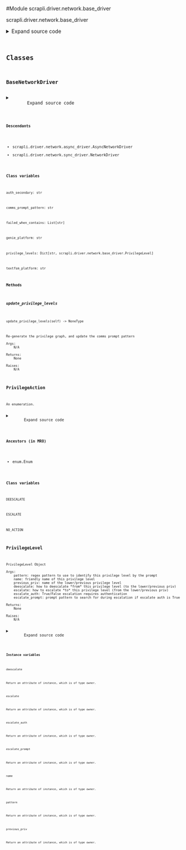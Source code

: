 <link rel="preload stylesheet" as="style" href="https://cdnjs.cloudflare.com/ajax/libs/10up-sanitize.css/11.0.1/sanitize.min.css" integrity="sha256-PK9q560IAAa6WVRRh76LtCaI8pjTJ2z11v0miyNNjrs=" crossorigin>
<link rel="preload stylesheet" as="style" href="https://cdnjs.cloudflare.com/ajax/libs/10up-sanitize.css/11.0.1/typography.min.css" integrity="sha256-7l/o7C8jubJiy74VsKTidCy1yBkRtiUGbVkYBylBqUg=" crossorigin>
<link rel="stylesheet preload" as="style" href="https://cdnjs.cloudflare.com/ajax/libs/highlight.js/10.1.1/styles/github.min.css" crossorigin>
<script defer src="https://cdnjs.cloudflare.com/ajax/libs/highlight.js/10.1.1/highlight.min.js" integrity="sha256-Uv3H6lx7dJmRfRvH8TH6kJD1TSK1aFcwgx+mdg3epi8=" crossorigin></script>
<script>window.addEventListener('DOMContentLoaded', () => hljs.initHighlighting())</script>















#Module scrapli.driver.network.base_driver

scrapli.driver.network.base_driver

<details class="source">
    <summary>
        <span>Expand source code</span>
    </summary>
    <pre>
        <code class="python">
"""scrapli.driver.network.base_driver"""
import re
from collections import defaultdict
from datetime import datetime
from enum import Enum
from functools import lru_cache
from typing import DefaultDict, Dict, List, Optional, Set, Tuple, Union

from scrapli.exceptions import ScrapliPrivilegeError, ScrapliTypeError
from scrapli.helper import user_warning
from scrapli.response import MultiResponse, Response


class PrivilegeLevel:
    __slots__ = (
        "pattern",
        "name",
        "previous_priv",
        "deescalate",
        "escalate",
        "escalate_auth",
        "escalate_prompt",
    )

    def __init__(
        self,
        pattern: str,
        name: str,
        previous_priv: str,
        deescalate: str,
        escalate: str,
        escalate_auth: bool,
        escalate_prompt: str,
    ):
        """
        PrivilegeLevel Object

        Args:
            pattern: regex pattern to use to identify this privilege level by the prompt
            name: friendly name of this privilege level
            previous_priv: name of the lower/previous privilege level
            deescalate: how to deescalate *from* this privilege level (to the lower/previous priv)
            escalate: how to escalate *to* this privilege level (from the lower/previous priv)
            escalate_auth: True/False escalation requires authentication
            escalate_prompt: prompt pattern to search for during escalation if escalate auth is True

        Returns:
            None

        Raises:
            N/A

        """
        self.pattern = pattern
        self.name = name
        self.previous_priv = previous_priv
        self.deescalate = deescalate
        self.escalate = escalate
        self.escalate_auth = escalate_auth
        self.escalate_prompt = escalate_prompt


DUMMY_PRIV_LEVEL = PrivilegeLevel("", "DUMMY", "", "", "", False, "")
PRIVS: Dict[str, PrivilegeLevel] = {}


class PrivilegeAction(Enum):
    NO_ACTION = "no action"
    ESCALATE = "escalate"
    DEESCALATE = "deescalate"


class BaseNetworkDriver:
    # BaseNetworkDriver Mixin vars for typing/linting purposes
    auth_secondary: str
    failed_when_contains: List[str]
    textfsm_platform: str
    genie_platform: str
    privilege_levels: Dict[str, PrivilegeLevel]
    comms_prompt_pattern: str
    _current_priv_level = DUMMY_PRIV_LEVEL
    _priv_graph: DefaultDict[str, Set[str]]

    def _generate_comms_prompt_pattern(self) -> None:
        """
        Generate the `comms_prompt_pattern` from the currently assigned privilege levels

        Args:
            N/A

        Returns:
            None

        Raises:
            N/A

        """
        self.comms_prompt_pattern = r"|".join(
            rf"({priv_level_data.pattern})" for priv_level_data in self.privilege_levels.values()
        )

    @lru_cache()
    def _determine_current_priv(self, current_prompt: str) -> List[str]:
        """
        Determine current privilege level from prompt string

        Args:
            current_prompt: string of current prompt

        Returns:
            list: list of string names of matching privilege levels

        Raises:
            ScrapliPrivilegeError: if privilege level cannot be determined

        """
        matching_priv_levels = []
        for priv_level in self.privilege_levels.values():
            search_result = re.search(
                pattern=priv_level.pattern, string=current_prompt, flags=re.M | re.I
            )
            if not search_result:
                continue
            matching_priv_levels.append(priv_level.name)
        if not matching_priv_levels:
            raise ScrapliPrivilegeError(
                f"Could not determine privilege level from provided prompt: `{current_prompt}`"
            )
        return matching_priv_levels

    def _build_priv_graph(self) -> None:
        """
        Build a graph of privilege levels

        `_priv_graph` is a "graph" of all privilege levels and how to acquire them from any given
        priv level. This is probably not very efficient but we should never have more than a
        handful of priv levels so this should never be a big issue.

        While at the moment priv levels are always... "linear" in that there is only ever one "up"
        and one "down" privilege from any given priv, we still have "forks" in the road -- for
        example, in IOSXR we can go from privilege exec to configuration or configuration exclusive.
        This method builds a graph that allows us to make intelligent decisions about how to get
        from where we are to where we want to be!

        Args:
            N/A

        Returns:
            None

        Raises:
            N/A

        """
        self._priv_graph = defaultdict(set)

        privilege_levels = self.privilege_levels.values()
        for privilege_level in privilege_levels:
            if privilege_level.previous_priv:
                self._priv_graph[privilege_level.name].add(privilege_level.previous_priv)
            else:
                self._priv_graph[privilege_level.name] = set()

        for higher_privilege_level, privilege_level_list in self._priv_graph.items():
            for privilege_level_name in privilege_level_list:
                self._priv_graph[privilege_level_name].add(higher_privilege_level)

    def _build_priv_change_map(
        self,
        starting_priv_name: str,
        destination_priv_name: str,
        priv_change_map: Optional[List[str]] = None,
    ) -> List[str]:
        """
        Generate a list of priv levels from starting priv to destination priv

        Args:
            starting_priv_name: name of starting priv
            destination_priv_name: name of destination priv
            priv_change_map: current priv_change_map; should only be passed when this function
                calls itself

        Returns:
            list: list of strings of priv names to get from starting to destination priv level

        Raises:
            N/A

        """
        if priv_change_map is None:
            priv_change_map = []

        priv_change_map = priv_change_map + [starting_priv_name]

        if starting_priv_name == destination_priv_name:
            return priv_change_map

        for privilege_name in self._priv_graph[starting_priv_name]:
            if privilege_name not in priv_change_map:
                updated_priv_change_map = self._build_priv_change_map(
                    starting_priv_name=privilege_name,
                    destination_priv_name=destination_priv_name,
                    priv_change_map=priv_change_map,
                )
                if updated_priv_change_map:
                    return updated_priv_change_map

        # shouldnt ever get to this i dont think... putting here to appease pylint and ignoring cov
        return []  # pragma: nocover

    def update_privilege_levels(self) -> None:
        """
        Re-generate the privilege graph, and update the comms prompt pattern

        Args:
            N/A

        Returns:
            None

        Raises:
            N/A

        """
        # build/update the priv graph
        self._build_priv_graph()

        # build/update the joined ocmms prompt pattern
        self._generate_comms_prompt_pattern()

        # ensure the channel has the updated prompt pattern so it knows how to match any newly
        # updated priv levels (such as registered configuration sessions)
        self.channel.comms_prompt_pattern = (  # type: ignore  # pylint: disable=E1101
            self.comms_prompt_pattern
        )

        # finally, clear the lru caches as patterns may have been updated
        self._determine_current_priv.cache_clear()

    def _validate_privilege_level_name(self, privilege_level_name: str) -> None:
        """
        Get privilege level name if provided privilege is valid

        Args:
            privilege_level_name: string name of desired privilege level

        Returns:
            None

        Raises:
            ScrapliPrivilegeError: if attempting to acquire an unknown priv

        """
        desired_privilege_level = self.privilege_levels.get(privilege_level_name)
        if desired_privilege_level is None:
            raise ScrapliPrivilegeError(
                f"Requested privilege level `{privilege_level_name}` not a valid privilege level of"
                f" `{self.__class__.__name__}`"
            )

    def _pre_escalate(self, escalate_priv: PrivilegeLevel) -> None:
        """
        Handle pre "_escalate" tasks for consistency between sync/async versions

        Args:
            escalate_priv: privilege level to escalate to

        Returns:
            None

        Raises:
            N/A

        """
        if escalate_priv.escalate_auth is True and not self.auth_secondary:
            title = "Authentication Warning!"
            message = (
                "scrapli will try to escalate privilege without entering a password but may "
                "fail.\nSet an `auth_secondary` password if your device requires a password to "
                "increase privilege, otherwise ignore this message."
            )
            user_warning(title=title, message=message)

    def _process_acquire_priv(
        self,
        destination_priv: str,
        current_prompt: str,
    ) -> Tuple[PrivilegeAction, PrivilegeLevel]:
        """
        Handle non channel "acquire_priv" tasks for consistency between sync/async versions

        Args:
            destination_priv: string name of desired privilege level
            current_prompt: string of the current prompt

        Returns:
            Tuple[PrivilegeAction, PrivilegeLevel]: enum set to appropriate value for no action,
                escalate or deescalate and privilege level object to pass to either escalate or
                deescalate method

        Raises:
            N/A

        """
        # decide if we are already at the desired priv, then we don't need to do any thing!
        current_priv_patterns = self._determine_current_priv(current_prompt=current_prompt)

        # if multiple patterns match pick the zeroith... hopefully this never happens though... :)
        current_priv = self.privilege_levels[current_priv_patterns[0]]

        if destination_priv in current_priv_patterns:
            self._current_priv_level = self.privilege_levels[destination_priv]
            return PrivilegeAction.NO_ACTION, current_priv

        map_to_destination_priv = self._build_priv_change_map(
            starting_priv_name=current_priv.name, destination_priv_name=destination_priv
        )

        if self.privilege_levels[map_to_destination_priv[1]].previous_priv != current_priv.name:
            return PrivilegeAction.DEESCALATE, current_priv

        return PrivilegeAction.ESCALATE, self.privilege_levels[map_to_destination_priv[1]]

    def _update_response(self, response: Response) -> None:
        """
        Update response with network driver specific data

        This happens here as the underlying channel provides a response object but is unaware of any
        of the network/platform specific attributes that may need to get updated

        Args:
            response: response to update

        Returns:
            None

        Raises:
            N/A

        """
        response.textfsm_platform = self.textfsm_platform
        response.genie_platform = self.genie_platform

    @staticmethod
    def _pre_send_config(config: str) -> List[str]:
        """
        Handle pre "send_config" tasks for consistency between sync/async versions

        Args:
            config: string configuration to send to the device, supports sending multi-line strings

        Returns:
            list: list of config lines from provided "config" input

        Raises:
            ScrapliTypeError: if anything but a string is provided for `file`

        """
        if not isinstance(config, str):
            raise ScrapliTypeError(
                f"`send_config` expects a single string, got {type(config)}, "
                "to send a list of configs use the `send_configs` method instead."
            )

        # in order to handle multi-line strings, we split lines
        split_config = config.splitlines()

        return split_config

    def _post_send_config(
        self,
        config: str,
        multi_response: MultiResponse,
    ) -> Response:
        """
        Handle post "send_config" tasks for consistency between sync/async versions

        Args:
            config: string configuration to send to the device, supports sending multi-line strings
            multi_response: multi_response object send_config got from calling self.send_configs;
                we need this to parse out the multi_response back into a single Response object

        Returns:
            Response: Unified response object

        Raises:
            N/A

        """
        # capture failed_when_contains and host from zeroith multi_response element (there should
        #  always be at least a zeroith element here!); getting host just lets us keep the mixin
        #  class a little cleaner without having to deal with sync vs async transport classes from
        #  a typing perspective
        failed_when_contains = multi_response[0].failed_when_contains
        host = multi_response[0].host

        # create a new unified response object
        response = Response(
            host=host,
            channel_input=config,
            failed_when_contains=failed_when_contains,
        )
        response.start_time = multi_response[0].start_time
        response.finish_time = datetime.now()
        response.elapsed_time = (response.finish_time - response.start_time).total_seconds()

        # join all the results together into a single final result
        response.result = "\n".join(response.result for response in multi_response)
        response.failed = False

        if any(response.failed for response in multi_response):
            response.failed = True
        self._update_response(response=response)

        return response

    def _pre_send_configs(
        self,
        configs: List[str],
        failed_when_contains: Optional[Union[str, List[str]]] = None,
        privilege_level: str = "",
    ) -> Tuple[str, Union[str, List[str]]]:
        """
        Handle pre "send_configs" tasks for consistency between sync/async versions

        Args:
            configs: list of strings to send to device in config mode
            failed_when_contains: string or list of strings indicating failure if found in response
            privilege_level: name of configuration privilege level/type to acquire; this is platform
                dependent, so check the device driver for specifics. Examples of privilege_name
                would be "configuration_exclusive" for IOSXRDriver, or "configuration_private" for
                JunosDriver. You can also pass in a name of a configuration session such as
                "my-config-session" if you have registered a session using the
                "register_config_session" method of the EOSDriver or NXOSDriver.

        Returns:
            Tuple[str, Union[str, List[str]]]: string of resolved privilege level name, and failed
                when contains which may be a string or list of strings

        Raises:
            ScrapliTypeError: if configs is anything but a list

        """
        if not isinstance(configs, list):
            raise ScrapliTypeError(
                f"`send_configs` expects a list of strings, got {type(configs)}, "
                "to send a single configuration line/string use the `send_config` method instead."
            )

        if failed_when_contains is None:
            final_failed_when_contains = self.failed_when_contains
        elif isinstance(failed_when_contains, str):
            final_failed_when_contains = [failed_when_contains]
        else:
            final_failed_when_contains = failed_when_contains

        if privilege_level:
            self._validate_privilege_level_name(privilege_level_name=privilege_level)
            resolved_privilege_level = privilege_level
        else:
            resolved_privilege_level = "configuration"

        return resolved_privilege_level, final_failed_when_contains

    def _post_send_configs(self, responses: MultiResponse) -> MultiResponse:
        """
        Handle post "send_configs" tasks for consistency between sync/async versions

        Args:
            responses: multi_response object to update

        Returns:
            MultiResponse: Unified response object

        Raises:
            N/A

        """
        for response in responses:
            self._update_response(response=response)

        return responses
        </code>
    </pre>
</details>



## Classes

### BaseNetworkDriver



<details class="source">
    <summary>
        <span>Expand source code</span>
    </summary>
    <pre>
        <code class="python">
class BaseNetworkDriver:
    # BaseNetworkDriver Mixin vars for typing/linting purposes
    auth_secondary: str
    failed_when_contains: List[str]
    textfsm_platform: str
    genie_platform: str
    privilege_levels: Dict[str, PrivilegeLevel]
    comms_prompt_pattern: str
    _current_priv_level = DUMMY_PRIV_LEVEL
    _priv_graph: DefaultDict[str, Set[str]]

    def _generate_comms_prompt_pattern(self) -> None:
        """
        Generate the `comms_prompt_pattern` from the currently assigned privilege levels

        Args:
            N/A

        Returns:
            None

        Raises:
            N/A

        """
        self.comms_prompt_pattern = r"|".join(
            rf"({priv_level_data.pattern})" for priv_level_data in self.privilege_levels.values()
        )

    @lru_cache()
    def _determine_current_priv(self, current_prompt: str) -> List[str]:
        """
        Determine current privilege level from prompt string

        Args:
            current_prompt: string of current prompt

        Returns:
            list: list of string names of matching privilege levels

        Raises:
            ScrapliPrivilegeError: if privilege level cannot be determined

        """
        matching_priv_levels = []
        for priv_level in self.privilege_levels.values():
            search_result = re.search(
                pattern=priv_level.pattern, string=current_prompt, flags=re.M | re.I
            )
            if not search_result:
                continue
            matching_priv_levels.append(priv_level.name)
        if not matching_priv_levels:
            raise ScrapliPrivilegeError(
                f"Could not determine privilege level from provided prompt: `{current_prompt}`"
            )
        return matching_priv_levels

    def _build_priv_graph(self) -> None:
        """
        Build a graph of privilege levels

        `_priv_graph` is a "graph" of all privilege levels and how to acquire them from any given
        priv level. This is probably not very efficient but we should never have more than a
        handful of priv levels so this should never be a big issue.

        While at the moment priv levels are always... "linear" in that there is only ever one "up"
        and one "down" privilege from any given priv, we still have "forks" in the road -- for
        example, in IOSXR we can go from privilege exec to configuration or configuration exclusive.
        This method builds a graph that allows us to make intelligent decisions about how to get
        from where we are to where we want to be!

        Args:
            N/A

        Returns:
            None

        Raises:
            N/A

        """
        self._priv_graph = defaultdict(set)

        privilege_levels = self.privilege_levels.values()
        for privilege_level in privilege_levels:
            if privilege_level.previous_priv:
                self._priv_graph[privilege_level.name].add(privilege_level.previous_priv)
            else:
                self._priv_graph[privilege_level.name] = set()

        for higher_privilege_level, privilege_level_list in self._priv_graph.items():
            for privilege_level_name in privilege_level_list:
                self._priv_graph[privilege_level_name].add(higher_privilege_level)

    def _build_priv_change_map(
        self,
        starting_priv_name: str,
        destination_priv_name: str,
        priv_change_map: Optional[List[str]] = None,
    ) -> List[str]:
        """
        Generate a list of priv levels from starting priv to destination priv

        Args:
            starting_priv_name: name of starting priv
            destination_priv_name: name of destination priv
            priv_change_map: current priv_change_map; should only be passed when this function
                calls itself

        Returns:
            list: list of strings of priv names to get from starting to destination priv level

        Raises:
            N/A

        """
        if priv_change_map is None:
            priv_change_map = []

        priv_change_map = priv_change_map + [starting_priv_name]

        if starting_priv_name == destination_priv_name:
            return priv_change_map

        for privilege_name in self._priv_graph[starting_priv_name]:
            if privilege_name not in priv_change_map:
                updated_priv_change_map = self._build_priv_change_map(
                    starting_priv_name=privilege_name,
                    destination_priv_name=destination_priv_name,
                    priv_change_map=priv_change_map,
                )
                if updated_priv_change_map:
                    return updated_priv_change_map

        # shouldnt ever get to this i dont think... putting here to appease pylint and ignoring cov
        return []  # pragma: nocover

    def update_privilege_levels(self) -> None:
        """
        Re-generate the privilege graph, and update the comms prompt pattern

        Args:
            N/A

        Returns:
            None

        Raises:
            N/A

        """
        # build/update the priv graph
        self._build_priv_graph()

        # build/update the joined ocmms prompt pattern
        self._generate_comms_prompt_pattern()

        # ensure the channel has the updated prompt pattern so it knows how to match any newly
        # updated priv levels (such as registered configuration sessions)
        self.channel.comms_prompt_pattern = (  # type: ignore  # pylint: disable=E1101
            self.comms_prompt_pattern
        )

        # finally, clear the lru caches as patterns may have been updated
        self._determine_current_priv.cache_clear()

    def _validate_privilege_level_name(self, privilege_level_name: str) -> None:
        """
        Get privilege level name if provided privilege is valid

        Args:
            privilege_level_name: string name of desired privilege level

        Returns:
            None

        Raises:
            ScrapliPrivilegeError: if attempting to acquire an unknown priv

        """
        desired_privilege_level = self.privilege_levels.get(privilege_level_name)
        if desired_privilege_level is None:
            raise ScrapliPrivilegeError(
                f"Requested privilege level `{privilege_level_name}` not a valid privilege level of"
                f" `{self.__class__.__name__}`"
            )

    def _pre_escalate(self, escalate_priv: PrivilegeLevel) -> None:
        """
        Handle pre "_escalate" tasks for consistency between sync/async versions

        Args:
            escalate_priv: privilege level to escalate to

        Returns:
            None

        Raises:
            N/A

        """
        if escalate_priv.escalate_auth is True and not self.auth_secondary:
            title = "Authentication Warning!"
            message = (
                "scrapli will try to escalate privilege without entering a password but may "
                "fail.\nSet an `auth_secondary` password if your device requires a password to "
                "increase privilege, otherwise ignore this message."
            )
            user_warning(title=title, message=message)

    def _process_acquire_priv(
        self,
        destination_priv: str,
        current_prompt: str,
    ) -> Tuple[PrivilegeAction, PrivilegeLevel]:
        """
        Handle non channel "acquire_priv" tasks for consistency between sync/async versions

        Args:
            destination_priv: string name of desired privilege level
            current_prompt: string of the current prompt

        Returns:
            Tuple[PrivilegeAction, PrivilegeLevel]: enum set to appropriate value for no action,
                escalate or deescalate and privilege level object to pass to either escalate or
                deescalate method

        Raises:
            N/A

        """
        # decide if we are already at the desired priv, then we don't need to do any thing!
        current_priv_patterns = self._determine_current_priv(current_prompt=current_prompt)

        # if multiple patterns match pick the zeroith... hopefully this never happens though... :)
        current_priv = self.privilege_levels[current_priv_patterns[0]]

        if destination_priv in current_priv_patterns:
            self._current_priv_level = self.privilege_levels[destination_priv]
            return PrivilegeAction.NO_ACTION, current_priv

        map_to_destination_priv = self._build_priv_change_map(
            starting_priv_name=current_priv.name, destination_priv_name=destination_priv
        )

        if self.privilege_levels[map_to_destination_priv[1]].previous_priv != current_priv.name:
            return PrivilegeAction.DEESCALATE, current_priv

        return PrivilegeAction.ESCALATE, self.privilege_levels[map_to_destination_priv[1]]

    def _update_response(self, response: Response) -> None:
        """
        Update response with network driver specific data

        This happens here as the underlying channel provides a response object but is unaware of any
        of the network/platform specific attributes that may need to get updated

        Args:
            response: response to update

        Returns:
            None

        Raises:
            N/A

        """
        response.textfsm_platform = self.textfsm_platform
        response.genie_platform = self.genie_platform

    @staticmethod
    def _pre_send_config(config: str) -> List[str]:
        """
        Handle pre "send_config" tasks for consistency between sync/async versions

        Args:
            config: string configuration to send to the device, supports sending multi-line strings

        Returns:
            list: list of config lines from provided "config" input

        Raises:
            ScrapliTypeError: if anything but a string is provided for `file`

        """
        if not isinstance(config, str):
            raise ScrapliTypeError(
                f"`send_config` expects a single string, got {type(config)}, "
                "to send a list of configs use the `send_configs` method instead."
            )

        # in order to handle multi-line strings, we split lines
        split_config = config.splitlines()

        return split_config

    def _post_send_config(
        self,
        config: str,
        multi_response: MultiResponse,
    ) -> Response:
        """
        Handle post "send_config" tasks for consistency between sync/async versions

        Args:
            config: string configuration to send to the device, supports sending multi-line strings
            multi_response: multi_response object send_config got from calling self.send_configs;
                we need this to parse out the multi_response back into a single Response object

        Returns:
            Response: Unified response object

        Raises:
            N/A

        """
        # capture failed_when_contains and host from zeroith multi_response element (there should
        #  always be at least a zeroith element here!); getting host just lets us keep the mixin
        #  class a little cleaner without having to deal with sync vs async transport classes from
        #  a typing perspective
        failed_when_contains = multi_response[0].failed_when_contains
        host = multi_response[0].host

        # create a new unified response object
        response = Response(
            host=host,
            channel_input=config,
            failed_when_contains=failed_when_contains,
        )
        response.start_time = multi_response[0].start_time
        response.finish_time = datetime.now()
        response.elapsed_time = (response.finish_time - response.start_time).total_seconds()

        # join all the results together into a single final result
        response.result = "\n".join(response.result for response in multi_response)
        response.failed = False

        if any(response.failed for response in multi_response):
            response.failed = True
        self._update_response(response=response)

        return response

    def _pre_send_configs(
        self,
        configs: List[str],
        failed_when_contains: Optional[Union[str, List[str]]] = None,
        privilege_level: str = "",
    ) -> Tuple[str, Union[str, List[str]]]:
        """
        Handle pre "send_configs" tasks for consistency between sync/async versions

        Args:
            configs: list of strings to send to device in config mode
            failed_when_contains: string or list of strings indicating failure if found in response
            privilege_level: name of configuration privilege level/type to acquire; this is platform
                dependent, so check the device driver for specifics. Examples of privilege_name
                would be "configuration_exclusive" for IOSXRDriver, or "configuration_private" for
                JunosDriver. You can also pass in a name of a configuration session such as
                "my-config-session" if you have registered a session using the
                "register_config_session" method of the EOSDriver or NXOSDriver.

        Returns:
            Tuple[str, Union[str, List[str]]]: string of resolved privilege level name, and failed
                when contains which may be a string or list of strings

        Raises:
            ScrapliTypeError: if configs is anything but a list

        """
        if not isinstance(configs, list):
            raise ScrapliTypeError(
                f"`send_configs` expects a list of strings, got {type(configs)}, "
                "to send a single configuration line/string use the `send_config` method instead."
            )

        if failed_when_contains is None:
            final_failed_when_contains = self.failed_when_contains
        elif isinstance(failed_when_contains, str):
            final_failed_when_contains = [failed_when_contains]
        else:
            final_failed_when_contains = failed_when_contains

        if privilege_level:
            self._validate_privilege_level_name(privilege_level_name=privilege_level)
            resolved_privilege_level = privilege_level
        else:
            resolved_privilege_level = "configuration"

        return resolved_privilege_level, final_failed_when_contains

    def _post_send_configs(self, responses: MultiResponse) -> MultiResponse:
        """
        Handle post "send_configs" tasks for consistency between sync/async versions

        Args:
            responses: multi_response object to update

        Returns:
            MultiResponse: Unified response object

        Raises:
            N/A

        """
        for response in responses:
            self._update_response(response=response)

        return responses
        </code>
    </pre>
</details>


#### Descendants
- scrapli.driver.network.async_driver.AsyncNetworkDriver
- scrapli.driver.network.sync_driver.NetworkDriver
#### Class variables

    
`auth_secondary: str`




    
`comms_prompt_pattern: str`




    
`failed_when_contains: List[str]`




    
`genie_platform: str`




    
`privilege_levels: Dict[str, scrapli.driver.network.base_driver.PrivilegeLevel]`




    
`textfsm_platform: str`



#### Methods

    

##### update_privilege_levels
`update_privilege_levels(self) ‑> NoneType`

```text
Re-generate the privilege graph, and update the comms prompt pattern

Args:
    N/A

Returns:
    None

Raises:
    N/A
```





### PrivilegeAction


```text
An enumeration.
```

<details class="source">
    <summary>
        <span>Expand source code</span>
    </summary>
    <pre>
        <code class="python">
class PrivilegeAction(Enum):
    NO_ACTION = "no action"
    ESCALATE = "escalate"
    DEESCALATE = "deescalate"
        </code>
    </pre>
</details>


#### Ancestors (in MRO)
- enum.Enum
#### Class variables

    
`DEESCALATE`




    
`ESCALATE`




    
`NO_ACTION`






### PrivilegeLevel


```text
PrivilegeLevel Object

Args:
    pattern: regex pattern to use to identify this privilege level by the prompt
    name: friendly name of this privilege level
    previous_priv: name of the lower/previous privilege level
    deescalate: how to deescalate *from* this privilege level (to the lower/previous priv)
    escalate: how to escalate *to* this privilege level (from the lower/previous priv)
    escalate_auth: True/False escalation requires authentication
    escalate_prompt: prompt pattern to search for during escalation if escalate auth is True

Returns:
    None

Raises:
    N/A
```

<details class="source">
    <summary>
        <span>Expand source code</span>
    </summary>
    <pre>
        <code class="python">
class PrivilegeLevel:
    __slots__ = (
        "pattern",
        "name",
        "previous_priv",
        "deescalate",
        "escalate",
        "escalate_auth",
        "escalate_prompt",
    )

    def __init__(
        self,
        pattern: str,
        name: str,
        previous_priv: str,
        deescalate: str,
        escalate: str,
        escalate_auth: bool,
        escalate_prompt: str,
    ):
        """
        PrivilegeLevel Object

        Args:
            pattern: regex pattern to use to identify this privilege level by the prompt
            name: friendly name of this privilege level
            previous_priv: name of the lower/previous privilege level
            deescalate: how to deescalate *from* this privilege level (to the lower/previous priv)
            escalate: how to escalate *to* this privilege level (from the lower/previous priv)
            escalate_auth: True/False escalation requires authentication
            escalate_prompt: prompt pattern to search for during escalation if escalate auth is True

        Returns:
            None

        Raises:
            N/A

        """
        self.pattern = pattern
        self.name = name
        self.previous_priv = previous_priv
        self.deescalate = deescalate
        self.escalate = escalate
        self.escalate_auth = escalate_auth
        self.escalate_prompt = escalate_prompt
        </code>
    </pre>
</details>


#### Instance variables

    
`deescalate`

```text
Return an attribute of instance, which is of type owner.
```



    
`escalate`

```text
Return an attribute of instance, which is of type owner.
```



    
`escalate_auth`

```text
Return an attribute of instance, which is of type owner.
```



    
`escalate_prompt`

```text
Return an attribute of instance, which is of type owner.
```



    
`name`

```text
Return an attribute of instance, which is of type owner.
```



    
`pattern`

```text
Return an attribute of instance, which is of type owner.
```



    
`previous_priv`

```text
Return an attribute of instance, which is of type owner.
```